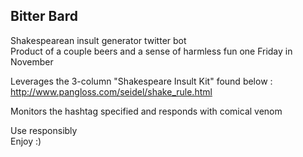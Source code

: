 ## Bitter Bard

Shakespearean insult generator twitter bot  
Product of a couple beers and a sense of harmless fun one Friday in November

Leverages the 3-column "Shakespeare Insult Kit" found below :  
http://www.pangloss.com/seidel/shake_rule.html

Monitors the hashtag specified and responds with comical venom  

Use responsibly  
Enjoy :)

